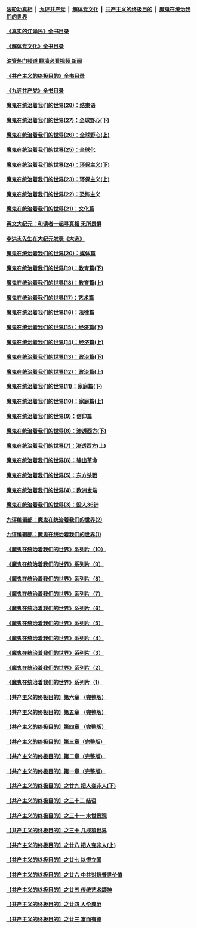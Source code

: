 ####  [法轮功真相](../../../../basic/blob/master/README.md?t=09010801) &nbsp;|&nbsp; [九评共产党](../../../../9ping.md/blob/master/README.md?t=09010801) &nbsp;|&nbsp; [解体党文化](../../../../jtdwh.md/blob/master/README.md?t=09010801)  &nbsp;|&nbsp; [共产主义的终极目的](../../../../gczydzjmd.md/blob/master/README.md?t=09010801) &nbsp;|&nbsp; [魔鬼在统治我们的世界](../../../../mgztzwmdsj.md/blob/master/README.md?t=09010801) 

#### [《真实的江泽民》全书目录](../pages/nsc422/n13721399.md?t=09010801) 

#### [《解体党文化》全书目录](../pages/nsc422/n13721157.md?t=09010801) 

#### [油管热门频道 翻墙必看视频 新闻](http://45.76.130.85:81/youtube.html?09010801)

#### [《共产主义的终极目的》全书目录](../pages/nsc422/n13721048.md?t=09010801) 

#### [《九评共产党》全书目录](../pages/nsc422/n13708085.md?t=09010801) 

#### [魔鬼在统治着我们的世界(28)：结束语](../pages/nsc422/n10936246.md?t=09010801) 

#### [魔鬼在统治着我们的世界(27)：全球野心(下)](../pages/nsc422/n10928319.md?t=09010801) 

#### [魔鬼在统治着我们的世界(26)：全球野心(上)](../pages/nsc422/n10900318.md?t=09010801) 

#### [魔鬼在统治着我们的世界(25)：全球化](../pages/nsc422/n10788205.md?t=09010801) 

#### [魔鬼在统治着我们的世界(24)：环保主义(下)](../pages/nsc422/n10695307.md?t=09010801) 

#### [魔鬼在统治着我们的世界(23)：环保主义(上)](../pages/nsc422/n10688613.md?t=09010801) 

#### [魔鬼在统治着我们的世界(22)：恐怖主义](../pages/nsc422/n10614727.md?t=09010801) 

#### [魔鬼在统治着我们的世界(21)：文化篇](../pages/nsc422/n10597706.md?t=09010801) 

#### [英文大纪元：和读者一起寻真相 无所畏惧](../pages/nsc422/n12542027.md?t=09010801) 

#### [李洪志先生在大纪元发表《大选》](../pages/nsc422/n12534746.md?t=09010801) 

#### [魔鬼在统治着我们的世界(20)：媒体篇](../pages/nsc422/n10586579.md?t=09010801) 

#### [魔鬼在统治着我们的世界(19)：教育篇(下)](../pages/nsc422/n10564808.md?t=09010801) 

#### [魔鬼在统治着我们的世界(18)：教育篇(上)](../pages/nsc422/n10526970.md?t=09010801) 

#### [魔鬼在统治着我们的世界(17)：艺术篇](../pages/nsc422/n10499093.md?t=09010801) 

#### [魔鬼在统治着我们的世界(16)：法律篇](../pages/nsc422/n10485969.md?t=09010801) 

#### [魔鬼在统治着我们的世界(15)：经济篇(下)](../pages/nsc422/n10469975.md?t=09010801) 

#### [魔鬼在统治着我们的世界(14)：经济篇(上)](../pages/nsc422/n10457370.md?t=09010801) 

#### [魔鬼在统治着我们的世界(13)：政治篇(下)](../pages/nsc422/n10448270.md?t=09010801) 

#### [魔鬼在统治着我们的世界(12)：政治篇(上)](../pages/nsc422/n10444576.md?t=09010801) 

#### [魔鬼在统治着我们的世界(11)：家庭篇(下)](../pages/nsc422/n10440961.md?t=09010801) 

#### [魔鬼在统治着我们的世界(10)：家庭篇(上)](../pages/nsc422/n10435448.md?t=09010801) 

#### [魔鬼在统治着我们的世界(9)：信仰篇](../pages/nsc422/n10432159.md?t=09010801) 

#### [魔鬼在统治着我们的世界(8)：渗透西方(下)](../pages/nsc422/n10429603.md?t=09010801) 

#### [魔鬼在统治着我们的世界(7)：渗透西方(上)](../pages/nsc422/n10426013.md?t=09010801) 

#### [魔鬼在统治着我们的世界(6)：输出革命](../pages/nsc422/n10421536.md?t=09010801) 

#### [魔鬼在统治着我们的世界(5)：东方杀戮](../pages/nsc422/n10417707.md?t=09010801) 

#### [魔鬼在统治着我们的世界(4)：欧洲发端](../pages/nsc422/n10414890.md?t=09010801) 

#### [魔鬼在统治着我们的世界(3)：毁人36计](../pages/nsc422/n10411583.md?t=09010801) 

#### [九评编辑部：魔鬼在统治着我们的世界(2)](../pages/nsc422/n10410036.md?t=09010801) 

#### [九评编辑部：魔鬼在统治着我们的世界(1)](../pages/nsc422/n10406825.md?t=09010801) 

#### [《魔鬼在统治着我们的世界》系列片（10）](../pages/nsc422/n12292670.md?t=09010801) 

#### [《魔鬼在统治着我们的世界》系列片（9）](../pages/nsc422/n12290859.md?t=09010801) 

#### [《魔鬼在统治着我们的世界》系列片（8）](../pages/nsc422/n12287445.md?t=09010801) 

#### [《魔鬼在统治着我们的世界》系列片（7）](../pages/nsc422/n12283425.md?t=09010801) 

#### [《魔鬼在统治着我们的世界》系列片（6）](../pages/nsc422/n12282314.md?t=09010801) 

#### [《魔鬼在统治着我们的世界》系列片（5）](../pages/nsc422/n12281419.md?t=09010801) 

#### [《魔鬼在统治着我们的世界》系列片（4）](../pages/nsc422/n12274024.md?t=09010801) 

#### [《魔鬼在统治着我们的世界》系列片（3）](../pages/nsc422/n12271322.md?t=09010801) 

#### [《魔鬼在统治着我们的世界》系列片（2）](../pages/nsc422/n12269049.md?t=09010801) 

#### [《魔鬼在统治着我们的世界》系列片（1）](../pages/nsc422/n12267575.md?t=09010801) 

#### [【共产主义的终极目的】第六章 （完整版）](../pages/nsc422/n11428913.md?t=09010801) 

#### [【共产主义的终极目的】第五章 （完整版）](../pages/nsc422/n11428912.md?t=09010801) 

#### [【共产主义的终极目的】第四章 （完整版）](../pages/nsc422/n11428907.md?t=09010801) 

#### [【共产主义的终极目的】第三章（完整版）](../pages/nsc422/n11428848.md?t=09010801) 

#### [【共产主义的终极目的】第二章（完整版）](../pages/nsc422/n11428831.md?t=09010801) 

#### [【共产主义的终极目的】第一章（完整版）](../pages/nsc422/n11417651.md?t=09010801) 

#### [【共产主义的终极目的】之廿九 把人变非人(下)](../pages/nsc422/n11344140.md?t=09010801) 

#### [【共产主义的终极目的】之三十二 结语](../pages/nsc422/n11360535.md?t=09010801) 

#### [【共产主义的终极目的】之三十一 末世景观](../pages/nsc422/n11351129.md?t=09010801) 

#### [【共产主义的终极目的】之三十 几成狼世界](../pages/nsc422/n11348280.md?t=09010801) 

#### [【共产主义的终极目的】之廿八 把人变非人(上)](../pages/nsc422/n11340492.md?t=09010801) 

#### [【共产主义的终极目的】之廿七 以恨立国](../pages/nsc422/n11336944.md?t=09010801) 

#### [【共产主义的终极目的】之廿六 中共对抗普世价值](../pages/nsc422/n11324785.md?t=09010801) 

#### [【共产主义的终极目的】之廿五 传统艺术颂神](../pages/nsc422/n11296396.md?t=09010801) 

#### [【共产主义的终极目的】之廿四 人伦典范](../pages/nsc422/n11296397.md?t=09010801) 

#### [【共产主义的终极目的】之廿三 富而有德](../pages/nsc422/n11283598.md?t=09010801) 

<img src='http://gfw-breaker.win/goodnews/indexes/nsc422.md' width='0px' height='0px'/>
